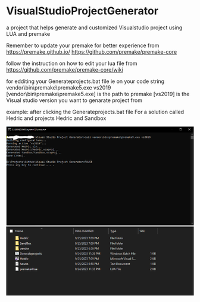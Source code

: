 # VisualStudioProjectGenerator
a project that helps generate and customized Visualstudio project using LUA and premake 


Remember to update your premake for better experience from 
https://premake.github.io/
https://github.com/premake/premake-core

follow the instruction on how to edit your lua file from
https://github.com/premake/premake-core/wiki

for edditing your Generateprojects.bat file ie 
on your code string vendor\bin\premake\premake5.exe vs2019
[vendor\bin\premake\premake5.exe] is the path to premake
[vs2019] is the Visual studio version you want to genarate project from

example:
after clicking the Generateprojects.bat file
For a solution called Hedric 
and projects Hedric and Sandbox

<img src="https://github.com/petermeshack/VisualStudioProjectGenerator/blob/main/images/image1.PNG?raw=true" alt="image1"><br>
<img src="https://github.com/petermeshack/VisualStudioProjectGenerator/blob/main/images/image2.PNG?raw=true" alt="image2"><br>




